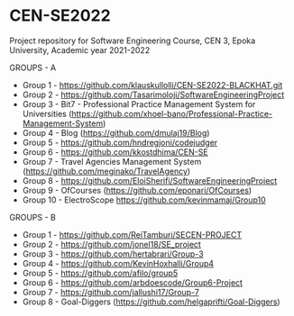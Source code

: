 # CEN-SE2022
Project repository for Software Engineering Course, CEN 3, Epoka University, Academic year 2021-2022


GROUPS - A

* Group 1 - https://github.com/klauskullolli/CEN-SE2022-BLACKHAT.git
* Group 2 - https://github.com/Tasarimoloji/SoftwareEngineeringProject
* Group 3 - Bit7 - Professional Practice Management System for Universities (https://github.com/xhoel-bano/Professional-Practice-Management-System)
* Group 4 - Blog (https://github.com/dmulaj19/Blog)
* Group 5 - https://github.com/hndregjoni/codejudger
* Group 6 - https://github.com/kkostdhima/CEN-SE
* Group 7 - Travel Agencies Management System (https://github.com/meginako/TravelAgency)
* Group 8 - https://github.com/EloiSherifi/SoftwareEngineeringProject
* Group 9 - OfCourses (https://github.com/eponari/OfCourses)
* Group 10 - ElectroScope https://github.com/kevinmamaj/Group10


GROUPS - B 

* Group 1 - https://github.com/ReiTamburi/SECEN-PROJECT
* Group 2 - https://github.com/jonel18/SE_project
* Group 3 - https://github.com/hertabrari/Group-3
* Group 4 - https://github.com/KevinHoxhalli/Group4
* Group 5 - https://github.com/afilo/group5
* Group 6 - https://github.com/arbdoescode/Group6-Project
* Group 7 - https://github.com/jallushi17/Group-7
* Group 8 - Goal-Diggers (https://github.com/helgaprifti/Goal-Diggers)
